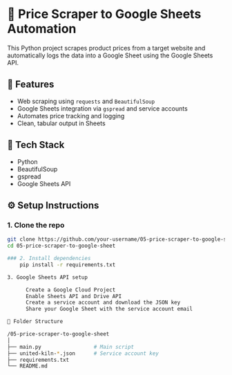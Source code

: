 # 🛒 Price Scraper to Google Sheets Automation

This Python project scrapes product prices from a target website and automatically logs the data into a Google Sheet using the Google Sheets API.

## 🚀 Features
- Web scraping using `requests` and `BeautifulSoup`
- Google Sheets integration via `gspread` and service accounts
- Automates price tracking and logging
- Clean, tabular output in Sheets

## 🧠 Tech Stack
- Python
- BeautifulSoup
- gspread
- Google Sheets API

## ⚙️ Setup Instructions

### 1. Clone the repo
```bash
git clone https://github.com/your-username/05-price-scraper-to-google-sheet.git
cd 05-price-scraper-to-google-sheet

### 2. Install dependencies
    pip install -r requirements.txt

3. Google Sheets API setup

      Create a Google Cloud Project      
      Enable Sheets API and Drive API      
      Create a service account and download the JSON key      
      Share your Google Sheet with the service account email

📂 Folder Structure

/05-price-scraper-to-google-sheet
│
├── main.py                 # Main script
├── united-kiln-*.json      # Service account key
├── requirements.txt
└── README.md

